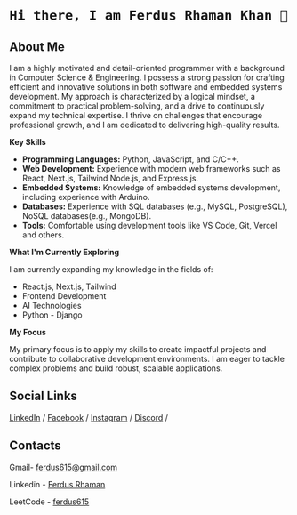 # ```Hi there, I am Ferdus Rhaman Khan 👋```

## About Me

I am a highly motivated and detail-oriented programmer with a background in Computer Science & Engineering. I possess a strong passion for crafting efficient and innovative solutions in both software and embedded systems development. My approach is characterized by a logical mindset, a commitment to practical problem-solving, and a drive to continuously expand my technical expertise. I thrive on challenges that encourage professional growth, and I am dedicated to delivering high-quality results.

**Key Skills**

* **Programming Languages:** Python, JavaScript, and C/C++.
* **Web Development:** Experience with modern web frameworks such as React, Next.js, Tailwind Node.js, and Express.js.
* **Embedded Systems:** Knowledge of embedded systems development, including experience with Arduino.
* **Databases:** Experience with SQL databases (e.g., MySQL, PostgreSQL), NoSQL databases(e.g., MongoDB).
* **Tools:** Comfortable using development tools like VS Code, Git, Vercel and others.

**What I'm Currently Exploring**

I am currently expanding my knowledge in the fields of:

* React.js, Next.js, Tailwind
* Frontend Development
* AI Technologies
* Python - Django

**My Focus**

My primary focus is to apply my skills to create impactful projects and contribute to collaborative development environments. I am eager to tackle complex problems and build robust, scalable applications.

## Social Links
[LinkedIn](https://www.linkedin.com/in/ferdus-khan-80b1b3146/) / [Facebook](https://www.facebook.com/ferdus.rhaman.581/) / [Instagram](https://www.instagram.com/ferdus615/) / [Discord](https://discord.com/channels/@me) /

## Contacts
Gmail- ferdus615@gmail.com

Linkedin - [Ferdus Rhaman](https://www.linkedin.com/in/ferdus615/)

LeetCode - [ferdus615](https://leetcode.com/u/ferdus615/)
